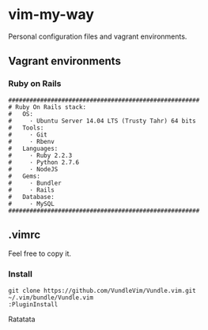 vim-my-way
==========

Personal configuration files and vagrant environments.

Vagrant environments
--------------------

### Ruby on Rails

```
######################################################
# Ruby On Rails stack:
#   OS:
#     · Ubuntu Server 14.04 LTS (Trusty Tahr) 64 bits
#   Tools:
#     · Git
#     · Rbenv
#   Languages:
#     · Ruby 2.2.3
#     · Python 2.7.6 
#     · NodeJS
#   Gems:
#     · Bundler
#     · Rails
#   Database:
#     · MySQL
######################################################
```

.vimrc
------

Feel free to copy it.

### Install

```
git clone https://github.com/VundleVim/Vundle.vim.git ~/.vim/bundle/Vundle.vim
:PluginInstall
```

Ratatata
